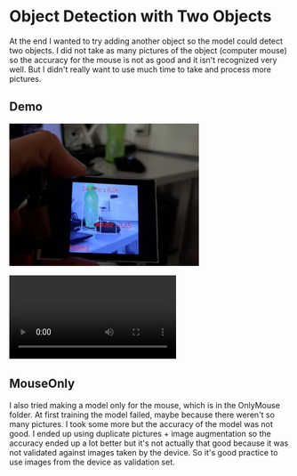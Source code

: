 # Object Detection with Two Objects

At the end I wanted to try adding another object so the model could detect two objects. I did not take as many pictures of the object (computer mouse) so the accuracy for the mouse is not as good and it isn't recognized very well. But I didn't really want to use much time to take and process more pictures.

## Demo
![mousebottle pic](demo/objdet_mousebottle_pic.jpg)

![mousebottle vid](demo/objdet_mousebottle_vid.mp4)

## MouseOnly

I also tried making a model only for the mouse, which is in the OnlyMouse folder. At first training the model failed, maybe because there weren't so many pictures. I took some more but the accuracy of the model was not good. I ended up using duplicate pictures + image augmentation so the accuracy ended up a lot better but it's not actually that good because it was not validated against images taken by the device. So it's good practice to use images from the device as validation set.

